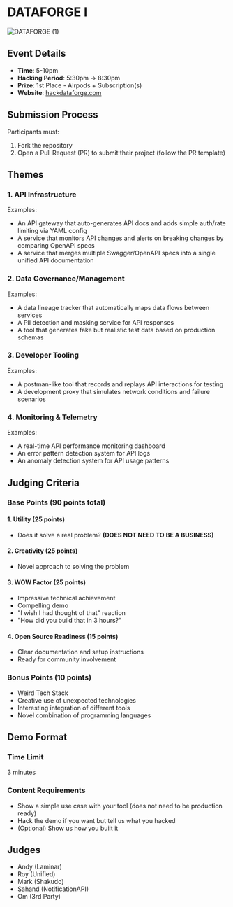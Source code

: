 # DATAFORGE I

![DATAFORGE (1)](https://github.com/user-attachments/assets/277a3a32-419b-4fb7-a250-e5c69d784e0d)

## Event Details
- **Time**: 5-10pm
- **Hacking Period**: 5:30pm → 8:30pm
- **Prize**: 1st Place - Airpods + Subscription(s)
- **Website**: [hackdataforge.com](https://hackdataforge.com)

## Submission Process
Participants must:
1. Fork the repository
2. Open a Pull Request (PR) to submit their project (follow the PR template)

## Themes

### 1. API Infrastructure
Examples:
- An API gateway that auto-generates API docs and adds simple auth/rate limiting via YAML config
- A service that monitors API changes and alerts on breaking changes by comparing OpenAPI specs
- A service that merges multiple Swagger/OpenAPI specs into a single unified API documentation

### 2. Data Governance/Management
Examples:
- A data lineage tracker that automatically maps data flows between services
- A PII detection and masking service for API responses
- A tool that generates fake but realistic test data based on production schemas

### 3. Developer Tooling
Examples:
- A postman-like tool that records and replays API interactions for testing
- A development proxy that simulates network conditions and failure scenarios

### 4. Monitoring & Telemetry
Examples:
- A real-time API performance monitoring dashboard
- An error pattern detection system for API logs
- An anomaly detection system for API usage patterns

## Judging Criteria

### Base Points (90 points total)

#### 1. Utility (25 points)
- Does it solve a real problem? **(DOES NOT NEED TO BE A BUSINESS)**

#### 2. Creativity (25 points)
- Novel approach to solving the problem

#### 3. WOW Factor (25 points)
- Impressive technical achievement
- Compelling demo
- "I wish I had thought of that" reaction
- "How did you build that in 3 hours?"

#### 4. Open Source Readiness (15 points)
- Clear documentation and setup instructions
- Ready for community involvement

### Bonus Points (10 points)
- Weird Tech Stack
- Creative use of unexpected technologies
- Interesting integration of different tools
- Novel combination of programming languages

## Demo Format

### Time Limit
3 minutes

### Content Requirements
- Show a simple use case with your tool (does not need to be production ready)
- Hack the demo if you want but tell us what you hacked
- (Optional) Show us how you built it

## Judges
- Andy (Laminar)
- Roy (Unified)
- Mark (Shakudo)
- Sahand (NotificationAPI)
- Om (3rd Party)
